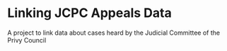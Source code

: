 # Linking JCPC Appeals Data
A project to link data about cases heard by the Judicial Committee of the Privy Council
